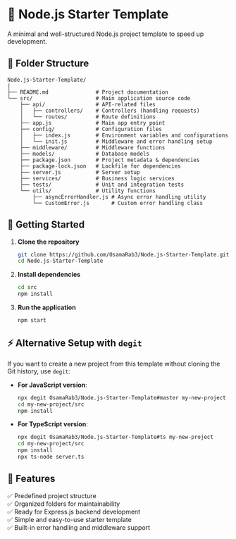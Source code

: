 # 🚀 Node.js Starter Template

A minimal and well-structured Node.js project template to speed up development.

## 📁 Folder Structure

```
Node.js-Starter-Template/
|
├── README.md               # Project documentation
└── src/                    # Main application source code
    ├── api/                # API-related files
    │   ├── controllers/    # Controllers (handling requests)
    │   └── routes/         # Route definitions
    ├── app.js              # Main app entry point
    ├── config/             # Configuration files
    │   ├── index.js        # Environment variables and configurations
    │   └── init.js         # Middleware and error handling setup
    ├── middleware/         # Middleware functions
    ├── models/             # Database models
    ├── package.json        # Project metadata & dependencies
    ├── package-lock.json   # Lockfile for dependencies
    ├── server.js           # Server setup
    ├── services/           # Business logic services
    ├── tests/              # Unit and integration tests
    └── utils/              # Utility functions
        ├── asyncErrorHandler.js # Async error handling utility
        └── CustomError.js       # Custom error handling class
```

## 🚀 Getting Started

1. **Clone the repository**
   ```bash
   git clone https://github.com/OsamaRab3/Node.js-Starter-Template.git
   cd Node.js-Starter-Template
   ```

2. **Install dependencies**
   ```bash
   cd src
   npm install
   ```

3. **Run the application**
   ```bash
   npm start
   ```

## ⚡ Alternative Setup with `degit`

If you want to create a new project from this template without cloning the Git history, use `degit`:

- **For JavaScript version**:
  ```bash
  npx degit OsamaRab3/Node.js-Starter-Template#master my-new-project
  cd my-new-project/src
  npm install
  ```

- **For TypeScript version**:
  ```bash
  npx degit OsamaRab3/Node.js-Starter-Template#ts my-new-project
  cd my-new-project/src
  npm install
  npx ts-node server.ts
  ```

## 📌 Features

✅ Predefined project structure  
✅ Organized folders for maintainability  
✅ Ready for Express.js backend development  
✅ Simple and easy-to-use starter template  
✅ Built-in error handling and middleware support  
